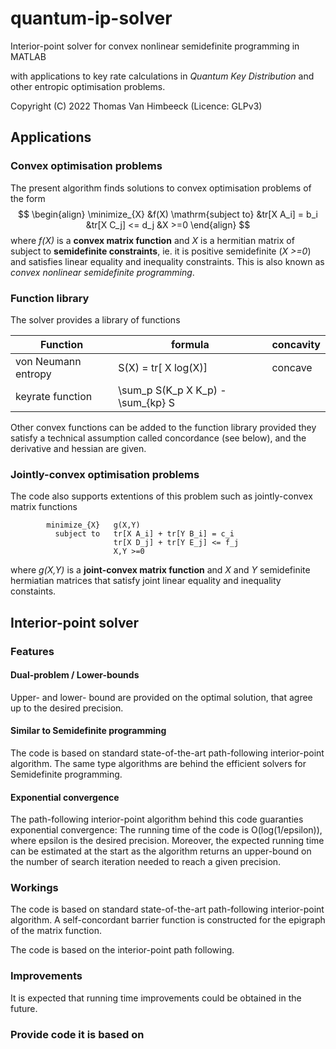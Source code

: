 # quantum-ip-solver
Interior-point solver for convex nonlinear semidefinite programming in MATLAB

with applications to key rate calculations in  *Quantum Key Distribution* and other entropic optimisation problems.

Copyright (C) 2022 Thomas Van Himbeeck (Licence: GLPv3)

## Applications

### Convex optimisation problems
The present algorithm finds solutions to convex optimisation problems of the form
$$
\begin{align}
            \minimize_{X}   &f(X)
            \mathrm{subject to}   &tr[X A_i] = b_i
                           &tr[X C_j] <= d_j
                           &X >=0
\end{align}
$$
where *f(X)* is a **convex matrix function** and *X* is a hermitian matrix of subject to **semidefinite constraints**, ie. it is positive semidefinite (*X >=0*) and satisfies linear equality and inequality constraints. This is also known as *convex nonlinear semidefinite programming*.

### Function library
The solver provides a library of functions

| Function | formula | concavity |
| -------- |-------- | --------- |
| von Neumann entropy | S(X) = tr[ X log(X)]  | concave |
| keyrate function    | \sum_p S(K_p X K_p) - \sum_{kp} S

Other convex functions can be added to the function library provided they satisfy a technical assumption called concordance (see below), and the derivative and hessian are given.

### Jointly-convex optimisation problems
The code also supports extentions of this problem such as jointly-convex matrix functions

            minimize_{X}   g(X,Y)
              subject to   tr[X A_i] + tr[Y B_i] = c_i
                           tr[X D_j] + tr[Y E_j] <= f_j
                           X,Y >=0
where *g(X,Y)* is a **joint-convex matrix function** and *X* and *Y* semidefinite hermiatian matrices that satisfy joint linear equality and inequality constaints.

## Interior-point solver

### Features

#### Dual-problem / Lower-bounds
Upper- and lower- bound are provided on the optimal solution, that agree up to the desired precision.

#### Similar to Semidefinite programming
The code is based on standard state-of-the-art path-following interior-point algorithm. The same type algorithms are behind the efficient solvers for Semidefinite programming.

#### Exponential convergence
The path-following interior-point algorithm behind this code guaranties exponential convergence: The running time of the code is O(log(1/epsilon)), where epsilon is the desired precision. Moreover, the expected running time can be estimated at the start as the algorithm returns an upper-bound on the number of search iteration needed to reach a given precision.

### Workings
The code is based on standard state-of-the-art path-following interior-point algorithm. A self-concordant barrier function is constructed for the epigraph of the matrix function.

The code is based on the interior-point path following.

### Improvements

It is expected that running time improvements could be obtained in the future.

### Provide code it is based on
